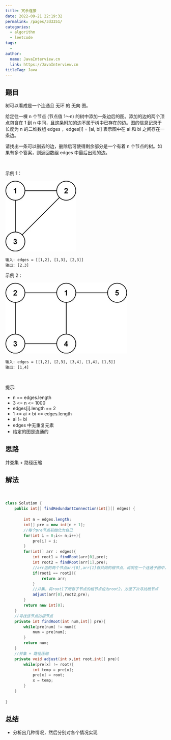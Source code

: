 ```yaml
---
title: 冗余连接
date: 2022-09-21 22:19:32
permalink: /pages/3d3351/
categories:
  - algorithm
  - leetcode
tags:
  - 
author: 
  name: JavaInterview.cn
  link: https://JavaInterview.cn
titleTag: Java
---
```


## 题目

树可以看成是一个连通且 无环 的 无向 图。

给定往一棵 n 个节点 (节点值 1～n) 的树中添加一条边后的图。添加的边的两个顶点包含在 1 到 n 中间，且这条附加的边不属于树中已存在的边。图的信息记录于长度为 n 的二维数组 edges ，edges[i] = [ai, bi] 表示图中在 ai 和 bi 之间存在一条边。

请找出一条可以删去的边，删除后可使得剩余部分是一个有着 n 个节点的树。如果有多个答案，则返回数组 edges 中最后出现的边。

 

示例 1：

![](/media/pictures/leetcode/1626676174-hOEVUL-image.png)


    输入: edges = [[1,2], [1,3], [2,3]]
    输出: [2,3]
示例 2：

![](/media/pictures/leetcode/1626676179-kGxcmu-image.png)


    输入: edges = [[1,2], [2,3], [3,4], [1,4], [1,5]]
    输出: [1,4]
 

提示:

- n == edges.length
- 3 <= n <= 1000
- edges[i].length == 2
- 1 <= ai < bi <= edges.length
- ai != bi
- edges 中无重复元素
- 给定的图是连通的 



## 思路

并查集 + 路径压缩

## 解法
```java


class Solution {
    public int[] findRedundantConnection(int[][] edges) {

        int n = edges.length;
        int[] pre = new int[n + 1];
        //每个pre节点初始化为自己
        for(int i = 0;i<= n;i++){
            pre[i] = i;
        }
        for(int[] arr : edges){
            int root1 = findRoot(arr[0],pre);
            int root2 = findRoot(arr[1],pre);
            //arr边的两个节点arr[0],arr[1]有共同的根节点，说明在一个连通子图中，此时这条边不能加入，否则会形成环，因此这条边需要删去
            if(root1 == root2){
                return arr;
            }
            //并集，将root1下所有子节点的根节点设为root2，方便下次寻找根节点
            adjust(arr[0],root2,pre);
        }
        return new int[0];
    }
    //寻找该节点的根节点
    private int findRoot(int num,int[] pre){
        while(pre[num] != num){
            num = pre[num];
        }
        return num;
    }
    //并集 + 路径压缩
    private void adjust(int x,int root,int[] pre){
        while(pre[x] != root){
            int temp = pre[x];
            pre[x] = root;
            x = temp;
        }
    }
    
}
```

## 总结

- 分析出几种情况，然后分别对各个情况实现 
